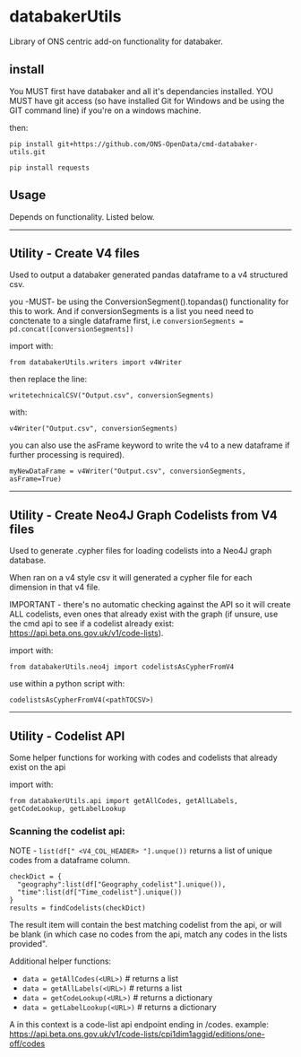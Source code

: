 
# databakerUtils

Library of ONS centric add-on functionality for databaker.


## install

You MUST first have databaker and all it's dependancies installed.
YOU MUST have git access (so have installed Git for Windows and be using the GIT command line) if you're on a windows machine.

then:

`pip install git+https://github.com/ONS-OpenData/cmd-databaker-utils.git`

`pip install requests`

## Usage

Depends on functionality. Listed below.

---

## Utility - Create V4 files

Used to output a databaker generated pandas dataframe to a v4 structured csv. 

you -MUST- be using the ConversionSegment().topandas() functionality for this to work. And if conversionSegments is a list you need need to conctenate to a single dataframe first, i.e `conversionSegments = pd.concat([conversionSegments])`


import with:

`from databakerUtils.writers import v4Writer`


then replace the line:

`writetechnicalCSV("Output.csv", conversionSegments)`


with:

`v4Writer("Output.csv", conversionSegments)`


you can also use the asFrame keyword to write the v4 to a new dataframe if further processing is required).

`myNewDataFrame = v4Writer("Output.csv", conversionSegments, asFrame=True)`


---

## Utility - Create Neo4J Graph Codelists from V4 files

Used to generate .cypher files for loading codelists into a Neo4J graph database.

When ran on a v4 style csv it will generated a cypher file for each dimension in that v4 file.

IMPORTANT  - there's no automatic checking against the API so it will create ALL codelists, even ones that
already exist with the graph (if unsure, use the cmd api to see if a codelist already exist: https://api.beta.ons.gov.uk/v1/code-lists).


import with:

`from databakerUtils.neo4j import codelistsAsCypherFromV4`

use within a python script with:

`codelistsAsCypherFromV4(<pathTOCSV>)`


---

## Utility - Codelist API

Some helper functions for working with codes and codelists that already exist on the api

import with:

`from databakerUtils.api import getAllCodes, getAllLabels, getCodeLookup, getLabelLookup`


### Scanning the codelist api:

NOTE - `list(df[" <V4_COL_HEADER> "].unque())` returns a list of unique codes from a dataframe column.

```
checkDict = {
  "geography":list(df["Geography_codelist"].unique()),
  "time":list(df["Time_codelist"].unique())
}
results = findCodelists(checkDict)

```

The result item will contain the best matching codelist from the api, or will be blank (in which case no codes from the api, match any codes in the lists provided".

Additional helper functions:

* `data = getAllCodes(<URL>)`         # returns a list
* `data = getAllLabels(<URL>)`        # returns a list
* `data = getCodeLookup(<URL>)`       # returns a dictionary
* `data = getLabelLookup(<URL>)`      # returns a dictionary

A <URL> in this context is a code-list api endpoint ending in /codes.
example: https://api.beta.ons.gov.uk/v1/code-lists/cpi1dim1aggid/editions/one-off/codes
